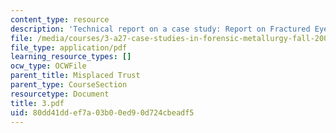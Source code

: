 ```yaml
---
content_type: resource
description: 'Technical report on a case study: Report on Fractured Eyebolt.'
file: /media/courses/3-a27-case-studies-in-forensic-metallurgy-fall-2007/80dd41ddef7a03b00ed90d724cbeadf5_3.pdf
file_type: application/pdf
learning_resource_types: []
ocw_type: OCWFile
parent_title: Misplaced Trust
parent_type: CourseSection
resourcetype: Document
title: 3.pdf
uid: 80dd41dd-ef7a-03b0-0ed9-0d724cbeadf5
---
```

